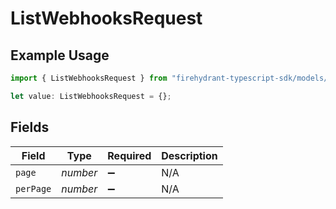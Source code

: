 # ListWebhooksRequest

## Example Usage

```typescript
import { ListWebhooksRequest } from "firehydrant-typescript-sdk/models/operations";

let value: ListWebhooksRequest = {};
```

## Fields

| Field              | Type               | Required           | Description        |
| ------------------ | ------------------ | ------------------ | ------------------ |
| `page`             | *number*           | :heavy_minus_sign: | N/A                |
| `perPage`          | *number*           | :heavy_minus_sign: | N/A                |